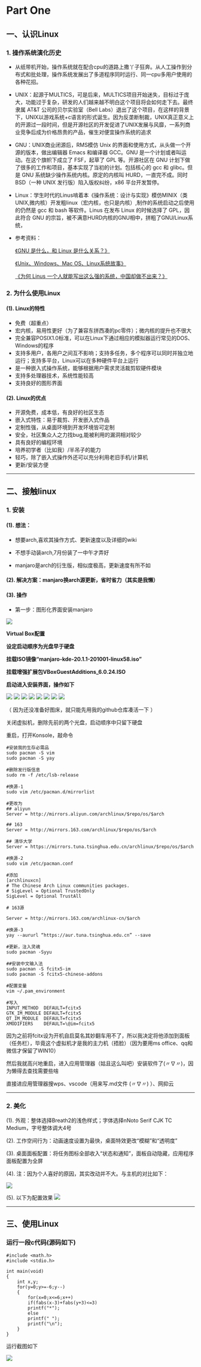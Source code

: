 # Part One
## 一、认识Linux
### 1. 操作系统演化历史
- 从纸带机开始，操作系统就在配合cpu的道路上撒丫子狂奔。从人工操作到分布式和批处理，操作系统发展出了多道程序同时运行、同一cpu多用户使用的各种花招。
- UNIX：起源于MULTICS，可是后来，MULTICS项目开始迷失，目标过于庞大，功能过于复杂，研发的人们越来越不明白这个项目将会如何走下去。最终隶属 AT&T 公司的贝尔实验室（Bell Labs）退出了这个项目，在这样的背景下，UNIX以游戏系统+c语言的形式诞生。因为反垄断制裁，UNIX真正意义上的开源过一段时间，但是开源社区的开发促进了UNIX发展与风靡，一系列商业竞争后成为价格昂贵的产品，催生对便宜操作系统的追求
- GNU：UNIX商业闭源后，RMS模仿 Unix 的界面和使用方式，从头做一个开源的版本，做出编辑器 Emacs 和编译器 GCC。GNU 是一个计划或者叫运动。在这个旗帜下成立了 FSF，起草了 GPL 等。开源社区在 GNU 计划下做了很多的工作和项目，基本实现了当初的计划。包括核心的 gcc 和 glibc。但是 GNU 系统缺少操作系统内核。原定的内核叫 HURD，一直完不成。同时 BSD（一种 UNIX 发行版）陷入版权纠纷，x86 平台开发暂停。
- Linux：学生时代的Linus啃着本《操作系统：设计与实现》模仿MINIX（类UNIX,微内核）开发粗linux（宏内核，也只是内核）,制作的系统启动之后使用的仍然是 gcc 和 bash 等软件。Linus 在发布 Linux 的时候选择了 GPL，因此符合 GNU 的宗旨，被不满意HURD内核的GNU相中，拼粗了GNU/Linux系统，
- 参考资料：

    [《GNU 是什么，和 Linux 是什么关系？》](https://www.zhihu.com/question/319783573/answer/656033035)

    [《Unix、Windows、Mac OS、Linux系统故事》](https://zhuanlan.zhihu.com/p/48834280)

    [《为何 Linus 一个人就能写出这么强的系统，中国却做不出来？》](https://www.zhihu.com/question/63187737/answer/1415937231)
### 2. 为什么使用Linux
#### (1). Linux的特性
- 免费（超重点）
- 宏内核，易用性更好（为了兼容东拼西凑的pc零件）；微内核的提升也不很大
- 完全兼容POSIX1.0标准，可以在Linux下通过相应的模拟器运行常见的DOS、Windows的程序
- 支持多用户，各用户之间互不影响；支持多任务，多个程序可以同时并独立地运行；支持多平台，Linux可以在多种硬件平台上运行
- 是一种嵌入式操作系统，能够根据用户需求灵活裁剪软硬件模块
- 支持多处理器技术，系统性能较高
- 支持良好的图形界面

#### (2). Linux的优点
- 开源免费，成本低，有良好的社区生态
- 嵌入式特性：易于裁剪、开发嵌入式作品
- 定制性强，从桌面环境到开发环境皆可定制
- 安全，社区集众人之力找bug,能被利用的漏洞相对较少
- 具有良好的编程环境
- 培养初学者（比如我）/半吊子的能力
- 轻巧，除了嵌入式操作外还可以充分利用老旧手机/计算机
- 更新/安装方便

****
## 二、接触linux
### 1. 安装
#### (1). 想法：
- 想要arch,喜欢其操作方式、更新速度以及详细的wiki

- 不想手动装arch,7月份装了一中午才弄好

- manjaro是arch的衍生版，相似度极高，更新速度有所不如

#### (2). 解决方案：manjaro换arch源更新，省时省力（其实是我懒）
#### (3). 操作
- 第一步：图形化界面安装manjaro

![](https://raw.githubusercontent.com/NeiitDoor/Notes4LinuxLearning/main/Images/09.jpg)

**Virtual Box配置**

**设定启动顺序为光盘早于硬盘**    

**挂载ISO镜像“manjaro-kde-20.1.1-201001-linux58.iso”**    

**挂载增强扩展包VBoxGuestAdditions_6.0.24.ISO**     

**启动进入安装界面，操作如下**


![](https://raw.githubusercontent.com/NeiitDoor/Notes4LinuxLearning/main/Images/01.jpg)
![](https://raw.githubusercontent.com/NeiitDoor/Notes4LinuxLearning/main/Images/02.jpg)
![](https://raw.githubusercontent.com/NeiitDoor/Notes4LinuxLearning/main/Images/03.jpg)
![](https://raw.githubusercontent.com/NeiitDoor/Notes4LinuxLearning/main/Images/04.jpg)
![](https://raw.githubusercontent.com/NeiitDoor/Notes4LinuxLearning/main/Images/05.jpg)
![](https://raw.githubusercontent.com/NeiitDoor/Notes4LinuxLearning/main/Images/06.jpg)
![](https://raw.githubusercontent.com/NeiitDoor/Notes4LinuxLearning/main/Images/07.jpg)
![](https://raw.githubusercontent.com/NeiitDoor/Notes4LinuxLearning/main/Images/08.jpg)

（  因为还没准备好图床，就只能先用我的github仓库凑活一下  ）

关闭虚拟机，删除先前的两个光盘，启动顺序中只留下硬盘

重启，打开Konsole，敲命令

```
#安装我的生存必需品
sudo pacman -S vim
sudo pacman -S yay

#删除发行版信息
sudo rm -f /etc/lsb-release

#换源-1
sudo vim /etc/pacman.d/mirrorlist

#更改为
## aliyun
Server = http://mirrors.aliyun.com/archlinux/$repo/os/$arch

## 163
Server = http://mirrors.163.com/archlinux/$repo/os/$arch

## 清华大学
Server = https://mirrors.tuna.tsinghua.edu.cn/archlinux/$repo/os/$arch

#换源-2
sudo vim /etc/pacman.conf

#添加
[archlinuxcn]
# The Chinese Arch Linux communities packages.
# SigLevel = Optional TrustedOnly
SigLevel = Optional TrustAll

# 163源

Server = http://mirrors.163.com/archlinux-cn/$arch

#换源-3
yay --aururl “https://aur.tuna.tsinghua.edu.cn” --save

#更新，注入灵魂
sudo pacman -Syyu

##安装中文输入法
sudo pacman -S fcitx5-im
sudo pacman -S fcitx5-chinese-addons

#配置变量
vim ~/.pam_environment

#写入
INPUT_METHOD  DEFAULT=fcitx5
GTK_IM_MODULE DEFAULT=fcitx5
QT_IM_MODULE  DEFAULT=fcitx5
XMODIFIERS    DEFAULT=\@im=fcitx5

```
因为之前将fcitx设为开机自启莫名其妙翻车用不了，所以我决定将他添加到面板（任务栏），毕竟这个虚拟机才是我的主力机（捂脸）（因为要用ms office、qq和微信才保留了WIN10）

然后我就高兴地重启，进入应用管理器（姑且这么叫吧）安装软件了(〃∇〃)，因为懒得去查找需要些啥

直接进应用管理器搜wps、vscode（用来写.md文件 (〃∇〃) ）、网抑云

****
### 2. 美化

(1). 外观：整体选择Breath2的浅色样式；字体选择nNoto Serif CJK TC Medium，字号整体调大4号

(2). 工作空间行为：动画速度设置为最快，桌面特效更改“模糊”和“透明度”

(3). 桌面面板配置：将任务图标全部收入“状态和通知”，面板自动隐藏，应用程序面板配置为全屏

(4). 注：因为个人喜好的原因，其实改动并不大。与主机的对比如下：

![](https://raw.githubusercontent.com/NeiitDoor/Notes4LinuxLearning/main/Images/12.jpg)

(5). 以下为配置效果
![](https://raw.githubusercontent.com/NeiitDoor/Notes4LinuxLearning/main/Images/11.jpg)


****
## 三、使用Linux
### 运行一段c代码(源码如下)
```
#include <math.h>
#include <stdio.h>

int main(void)
{
    int x,y;
    for(y=0;y>=-6;y--)
    {
        for(x=0;x<=6;x++)
        if(fabs(x-3)+fabs(y+3)<=3)
        printf("*");
        else
        printf(" ");
        printf("\n");
    }
}
```

运行截图如下

![](https://raw.githubusercontent.com/NeiitDoor/Notes4LinuxLearning/main/Images/13.jpg)

